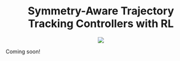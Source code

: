 <h1 align="center">
  <b>Symmetry-Aware Trajectory Tracking Controllers with RL</b><br>
</h1>

<p align="center">
 <img src="https://img.shields.io/badge/python-3.10-blue" />
</p>

Coming soon!